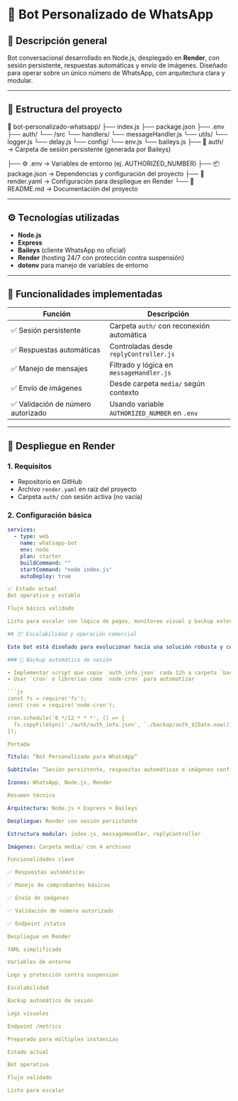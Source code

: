# 🤖 Bot Personalizado de WhatsApp

## 📌 Descripción general

Bot conversacional desarrollado en Node.js, desplegado en **Render**, con sesión persistente, respuestas automáticas y envío de imágenes. Diseñado para operar sobre un único número de WhatsApp, con arquitectura clara y modular.

---



## 📁 Estructura del proyecto

📁 bot-personalizado-whatsapp/
├── index.js
├── package.json
├── .env
├── auth/
└── /src
     └── handlers/
           └── messageHandler.js
     └── utils/
           └── logger.js
           └── delay.js
     └── config/
          └── env.js
          └── baileys.js
├── 🔐 auth/ → Carpeta de sesión persistente (generada por Baileys)

├── ⚙️ .env → Variables de entorno (ej. AUTHORIZED_NUMBER)
├── 📦 package.json → Dependencias y configuración del proyecto 
├── 🚀 render.yaml → Configuración para despliegue en Render 
└── 📘 README.md → Documentación del proyecto

---

## ⚙️ Tecnologías utilizadas

- **Node.js**  
- **Express**  
- **Baileys** (cliente WhatsApp no oficial)  
- **Render** (hosting 24/7 con protección contra suspensión)  
- **dotenv** para manejo de variables de entorno

---

## 🧠 Funcionalidades implementadas

| Función | Descripción |
|--------|-------------|
| ✅ Sesión persistente | Carpeta `auth/` con reconexión automática |
| ✅ Respuestas automáticas | Controladas desde `replyController.js` |
| ✅ Manejo de mensajes | Filtrado y lógica en `messageHandler.js` |
| ✅ Envío de imágenes | Desde carpeta `media/` según contexto |
| ✅ Validación de número autorizado | Usando variable `AUTHORIZED_NUMBER` en `.env`

---

## 🚀 Despliegue en Render

### 1. Requisitos

- Repositorio en GitHub  
- Archivo `render.yaml` en raíz del proyecto  
- Carpeta `auth/` con sesión activa (no vacía)

### 2. Configuración básica

```yaml
services:
  - type: web
    name: whatsapp-bot
    env: node
    plan: starter
    buildCommand: ""
    startCommand: "node index.js"
    autoDeploy: true

📈 Estado actual
Bot operativo y estable

Flujo básico validado

Listo para escalar con lógica de pagos, monitoreo visual y backup externo

## 📦 Escalabilidad y operación comercial

Este bot está diseñado para evolucionar hacia una solución robusta y comercial. A continuación se detallan los pasos recomendados para escalarlo:

### 🔁 Backup automático de sesión

- Implementar script que copie `auth_info.json` cada 12h a carpeta `backup/`
- Usar `cron` o librerías como `node-cron` para automatizar

```js
const fs = require('fs');
const cron = require('node-cron');

cron.schedule('0 */12 * * *', () => {
  fs.copyFileSync('./auth/auth_info.json', `./backup/auth_${Date.now()}.json`);
});

Portada

Título: “Bot Personalizado para WhatsApp”

Subtítulo: “Sesión persistente, respuestas automáticas e imágenes configuradas”

Íconos: WhatsApp, Node.js, Render

Resumen técnico

Arquitectura: Node.js + Express + Baileys

Despliegue: Render con sesión persistente

Estructura modular: index.js, messageHandler, replyController

Imágenes: Carpeta media/ con 4 archivos

Funcionalidades clave

✅ Respuestas automáticas

✅ Manejo de comprobantes básicos

✅ Envío de imágenes

✅ Validación de número autorizado

✅ Endpoint /status

Despliegue en Render

YAML simplificado

Variables de entorno

Logs y protección contra suspensión

Escalabilidad

Backup automático de sesión

Logs visuales

Endpoint /metrics

Preparado para múltiples instancias

Estado actual

Bot operativo

Flujo validado

Listo para escalar